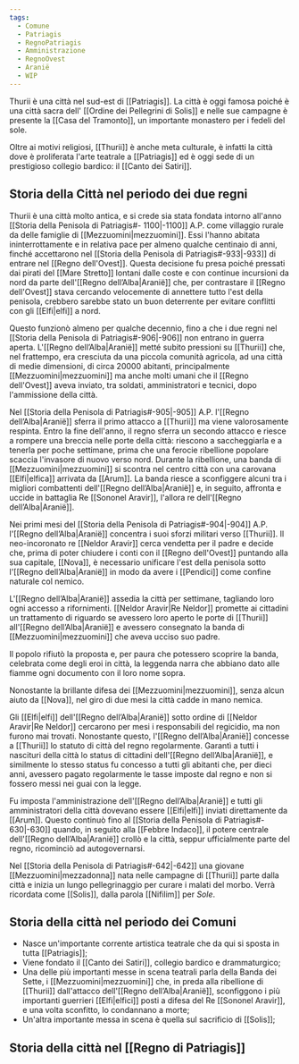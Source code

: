 ```yaml
---
tags:
  - Comune
  - Patriagis
  - RegnoPatriagis
  - Amministrazione
  - RegnoOvest
  - Aranië
  - WIP
---
```

Thurii è una città nel sud-est di [[Patriagis]]. La città è oggi famosa poiché è una città sacra dell' [[Ordine dei Pellegrini di Solis]] e nelle sue campagne è presente la [[Casa del Tramonto]], un importante monastero per i fedeli del sole. 

Oltre ai motivi religiosi, [[Thurii]] è anche meta culturale, è infatti la città dove è proliferata l'arte teatrale a [[Patriagis]] ed è oggi sede di un prestigioso collegio bardico: il [[Canto dei Satiri]]. 

## Storia della Città nel periodo dei due regni

Thurii è una città molto antica, e si crede sia stata fondata intorno all'anno [[Storia della Penisola di Patriagis#- 1100|-1100]] A.P. come villaggio rurale da delle famiglie di [[Mezzuomini|mezzuomini]]. Essi l'hanno abitata ininterrottamente e in relativa pace per almeno qualche centinaio di anni, finché accettarono nel [[Storia della Penisola di Patriagis#-933|-933]] di entrare nel [[Regno dell'Ovest]]. Questa decisione fu presa poiché pressati dai pirati del [[Mare Stretto]] lontani dalle coste e con continue incursioni da nord da parte dell'[[Regno dell’Alba|Aranië]] che, per contrastare il [[Regno dell'Ovest]] stava cercando velocemente di annettere tutto l'est della penisola, crebbero sarebbe stato un buon deterrente per evitare conflitti con gli [[Elfi|elfi]] a nord. 

Questo funzionò almeno per qualche decennio, fino a che i due regni nel [[Storia della Penisola di Patriagis#-906|-906]] non entrano in guerra aperta. L'[[Regno dell’Alba|Aranië]] metté subito pressioni su [[Thurii]] che, nel frattempo, era cresciuta da una piccola comunità agricola, ad una città di medie dimensioni, di circa 20000 abitanti, principalmente [[Mezzuomini|mezzuomini]] ma anche molti umani che il [[Regno dell'Ovest]] aveva inviato, tra soldati, amministratori e tecnici, dopo l'ammissione della città. 

Nel [[Storia della Penisola di Patriagis#-905|-905]] A.P. l'[[Regno dell’Alba|Aranië]] sferra il primo attacco a [[Thurii]] ma viene valorosamente respinta. Entro la fine dell'anno, il regno sferra un secondo attacco e riesce a rompere una breccia nelle porte della città: riescono a saccheggiarla e a tenerla per poche settimane, prima che una ferocie ribellione popolare scaccia l'invasore di nuovo verso nord. Durante la ribellione, una banda di [[Mezzuomini|mezzuomini]] si scontra nel centro città con una carovana [[Elfi|elfica]] arrivata da [[Arum]]. La banda riesce a sconfiggere alcuni tra i migliori combattenti dell'[[Regno dell’Alba|Aranië]] e, in seguito, affronta e uccide in battaglia Re [[Sononel Aravir]], l'allora re dell'[[Regno dell’Alba|Aranië]]. 

Nei primi mesi del [[Storia della Penisola di Patriagis#-904|-904]] A.P. l'[[Regno dell’Alba|Aranië]] concentra i suoi sforzi militari verso [[Thurii]]. Il neo-incoronato re [[Neldor Aravir]] cerca vendetta per il padre e decide che, prima di poter chiudere i conti con il [[Regno dell'Ovest]] puntando alla sua capitale, [[Nova]], è necessario unificare l'est della penisola sotto l'[[Regno dell’Alba|Aranië]] in modo da avere i [[Pendici]] come confine naturale col nemico. 

L'[[Regno dell’Alba|Aranië]] assedia la città per settimane, tagliando loro ogni accesso a rifornimenti. [[Neldor Aravir|Re Neldor]] promette ai cittadini un trattamento di riguardo se avessero loro aperto le porte di [[Thurii]] all'[[Regno dell’Alba|Aranië]] e avessero consegnato la banda di [[Mezzuomini|mezzuomini]] che aveva ucciso suo padre. 

Il popolo rifiutò la proposta e, per paura che potessero scoprire la banda, celebrata come degli eroi in città, la leggenda narra che abbiano dato alle fiamme ogni documento con il loro nome sopra. 

Nonostante la brillante difesa dei [[Mezzuomini|mezzuomini]], senza alcun aiuto da [[Nova]], nel giro di due mesi la città cadde in mano nemica. 

Gli [[Elfi|elfi]] dell'[[Regno dell’Alba|Aranië]] sotto ordine di [[Neldor Aravir|Re Neldor]] cercarono per mesi i responsabili del regicidio, ma non furono mai trovati. Nonostante questo, l'[[Regno dell’Alba|Aranië]] concesse a [[Thurii]] lo statuto di città del regno regolarmente. Garantì a tutti i nascituri della città lo status di cittadini dell'[[Regno dell’Alba|Aranië]], e similmente lo stesso status fu concesso a tutti gli abitanti che, per dieci anni, avessero pagato regolarmente le tasse imposte dal regno e non si fossero messi nei guai con la legge. 

Fu imposta l'amministrazione dell'[[Regno dell’Alba|Aranië]] e tutti gli amministratori della città dovevano essere [[Elfi|elfi]] inviati direttamente da [[Arum]]. Questo continuò fino al [[Storia della Penisola di Patriagis#- 630|-630]] quando, in seguito alla [[Febbre Indaco]], il potere centrale dell'[[Regno dell’Alba|Aranië]] crollò e la città, seppur ufficialmente parte del regno, ricominciò ad autogovernarsi. 

Nel [[Storia della Penisola di Patriagis#-642|-642]] una giovane [[Mezzuomini|mezzadonna]] nata nelle campagne di [[Thurii]] parte dalla città e inizia un lungo pellegrinaggio per curare i malati del morbo. Verrà ricordata come [[Solis]], dalla parola [[Nifilim]] per *Sole*. 

## Storia della città nel periodo dei Comuni

- Nasce un'importante corrente artistica teatrale che da qui si sposta in tutta [[Patriagis]]; 
- Viene fondato il [[Canto dei Satiri]], collegio bardico e drammaturgico;
- Una delle più importanti messe in scena teatrali parla della Banda dei Sette, i [[Mezzuomini|mezzuomini]] che, in preda alla ribellione di [[Thurii]] dall'attacco dell'[[Regno dell’Alba|Aranië]], sconfiggono i più importanti guerrieri [[Elfi|elfici]] posti a difesa del Re [[Sononel Aravir]], e una volta sconfitto, lo condannano a morte;
- Un'altra importante messa in scena è quella sul sacrificio di [[Solis]];

## Storia della città nel [[Regno di Patriagis]]





